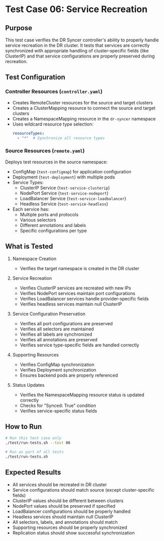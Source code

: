# Test Case 06: Service Recreation

## Purpose
This test case verifies the DR Syncer controller's ability to properly handle service recreation in the DR cluster. It tests that services are correctly synchronized with appropriate handling of cluster-specific fields (like ClusterIP) and that service configurations are properly preserved during recreation.

## Test Configuration

### Controller Resources (`controller.yaml`)
- Creates RemoteCluster resources for the source and target clusters
- Creates a ClusterMapping resource to connect the source and target clusters
- Creates a NamespaceMapping resource in the `dr-syncer` namespace
- Uses wildcard resource type selection:
  ```yaml
  resourceTypes:
    - "*"  # Synchronize all resource types
  ```

### Source Resources (`remote.yaml`)
Deploys test resources in the source namespace:
- ConfigMap (`test-configmap`) for application configuration
- Deployment (`test-deployment`) with multiple pods
- Service Types:
  * ClusterIP Service (`test-service-clusterip`)
  * NodePort Service (`test-service-nodeport`)
  * LoadBalancer Service (`test-service-loadbalancer`)
  * Headless Service (`test-service-headless`)
- Each service has:
  * Multiple ports and protocols
  * Various selectors
  * Different annotations and labels
  * Specific configurations per type

## What is Tested
1. Namespace Creation
   - Verifies the target namespace is created in the DR cluster

2. Service Recreation
   - Verifies ClusterIP services are recreated with new IPs
   - Verifies NodePort services maintain port configurations
   - Verifies LoadBalancer services handle provider-specific fields
   - Verifies headless services maintain null ClusterIP

3. Service Configuration Preservation
   - Verifies all port configurations are preserved
   - Verifies all selectors are maintained
   - Verifies all labels are synchronized
   - Verifies all annotations are preserved
   - Verifies service type-specific fields are handled correctly

4. Supporting Resources
   - Verifies ConfigMap synchronization
   - Verifies Deployment synchronization
   - Ensures backend pods are properly referenced

5. Status Updates
   - Verifies the NamespaceMapping resource status is updated correctly
   - Checks for "Synced: True" condition
   - Verifies service-specific status fields

## How to Run
```bash
# Run this test case only
./test/run-tests.sh --test 06

# Run as part of all tests
./test/run-tests.sh
```

## Expected Results
- All services should be recreated in DR cluster
- Service configurations should match source (except cluster-specific fields)
- ClusterIP values should be different between clusters
- NodePort values should be preserved if specified
- LoadBalancer configurations should be properly handled
- Headless services should maintain null ClusterIP
- All selectors, labels, and annotations should match
- Supporting resources should be properly synchronized
- Replication status should show successful synchronization
